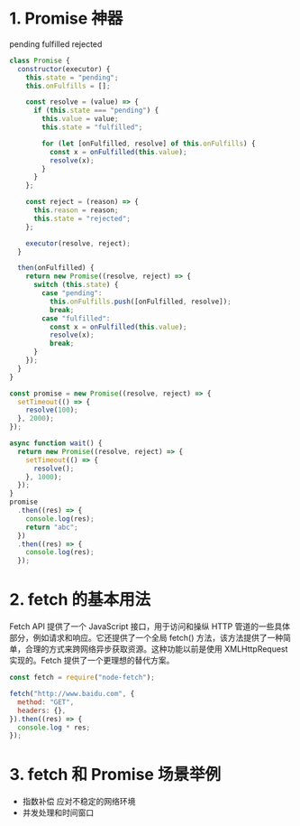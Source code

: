 # 1. Promise 神器
pending
fulfilled
rejected
```javascript
class Promise {
  constructor(executor) {
    this.state = "pending";
    this.onFulfills = [];

    const resolve = (value) => {
      if (this.state === "pending") {
        this.value = value;
        this.state = "fulfilled";

        for (let [onFulfilled, resolve] of this.onFulfills) {
          const x = onFulfilled(this.value);
          resolve(x);
        }
      }
    };

    const reject = (reason) => {
      this.reason = reason;
      this.state = "rejected";
    };

    executor(resolve, reject);
  }

  then(onFulfilled) {
    return new Promise((resolve, reject) => {
      switch (this.state) {
        case "pending":
          this.onFulfills.push([onFulfilled, resolve]);
          break;
        case "fulfilled":
          const x = onFulfilled(this.value);
          resolve(x);
          break;
      }
    });
  }
}

const promise = new Promise((resolve, reject) => {
  setTimeout(() => {
    resolve(100);
  }, 2000);
});

async function wait() {
  return new Promise((resolve, reject) => {
    setTimeout(() => {
      resolve();
    }, 1000);
  });
}
promise
  .then((res) => {
    console.log(res);
    return "abc";
  })
  .then((res) => {
    console.log(res);
  });

```

# 2. fetch 的基本用法
Fetch API 提供了一个 JavaScript 接口，用于访问和操纵 HTTP 管道的一些具体部分，例如请求和响应。它还提供了一个全局 fetch() 方法，该方法提供了一种简单，合理的方式来跨网络异步获取资源。这种功能以前是使用 XMLHttpRequest 实现的。Fetch 提供了一个更理想的替代方案。
```javascript
const fetch = require("node-fetch");

fetch("http://www.baidu.com", {
  method: "GET",
  headers: {},
}).then((res) => {
  console.log * res;
});


```
# 3. fetch 和 Promise 场景举例
- 指数补偿 应对不稳定的网络环境
- 并发处理和时间窗口